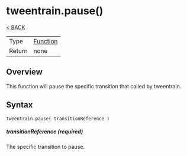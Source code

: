 # tweentrain.pause()
[< BACK](README.md)

|||
|:--|:--|
|Type|    [Function](https://docs.coronalabs.com/api/type/Function.html)|
|Return| none|

## Overview
This function will pause the specific transition that called by tweentrain.

## Syntax

    tweentrain.pause( transitionReference )

##### transitionReference (required)
The specific transition to pause.